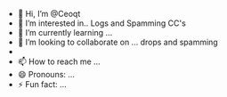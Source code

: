 - 👋 Hi, I’m @Ceoqt
- 👀 I’m interested in.. Logs and Spamming CC's
- 🌱 I’m currently learning ...
- 💞️ I’m looking to collaborate on ... drops and spamming
- 
- 📫 How to reach me ...
- 😄 Pronouns: ...
- ⚡ Fun fact: ...

<!---
Ceoqt/Ceoqt is a ✨ special ✨ repository because its `README.md` (this file) appears on your GitHub profile.
You can click the Preview link to take a look at your changes.
--->
